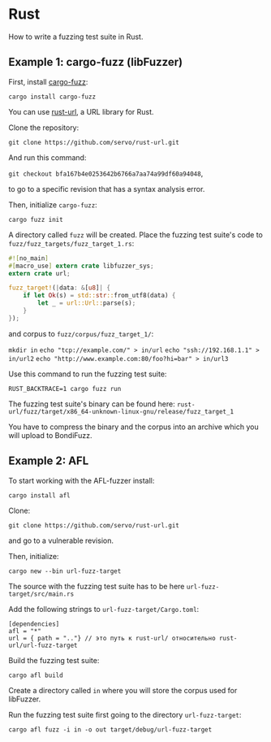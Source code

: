 
# Rust

How to write a fuzzing test suite in Rust.

## Example 1: cargo-fuzz (libFuzzer)

First, install [cargo-fuzz](https://github.com/rust-fuzz/cargo-fuzz):

`cargo install cargo-fuzz`

You can use [rust-url](https://github.com/servo/rust-url.git), a URL library for Rust.

Clone the repository:

`git clone https://github.com/servo/rust-url.git`

And run this command:

`git checkout bfa167b4e0253642b6766a7aa74a99df60a94048`,

to go to a specific revision that has a syntax analysis error.

Then, initialize `cargo-fuzz`:

`cargo fuzz init`

A directory called `fuzz` will be created. Place the fuzzing test suite's code to `fuzz/fuzz_targets/fuzz_target_1.rs`:

```rust
#![no_main]
#[macro_use] extern crate libfuzzer_sys;
extern crate url;

fuzz_target!(|data: &[u8]| {
    if let Ok(s) = std::str::from_utf8(data) {
        let _ = url::Url::parse(s);
    }
});
```

and corpus to `fuzz/corpus/fuzz_target_1/`:

`mkdir in`
`echo "tcp://example.com/" > in/url`
`echo "ssh://192.168.1.1" > in/url2`
`echo "http://www.example.com:80/foo?hi=bar" > in/url3`

Use this command to run the fuzzing test suite:

`RUST_BACKTRACE=1 cargo fuzz run`

The fuzzing test suite's binary can be found here: `rust-url/fuzz/target/x86_64-unknown-linux-gnu/release/fuzz_target_1`

You have to compress the binary and the corpus into an archive which you will upload to BondiFuzz.

## Example 2: AFL

To start working with the AFL-fuzzer install:

`cargo install afl`

Clone:

`git clone https://github.com/servo/rust-url.git`

and go to a vulnerable revision.

Then, initialize:

`cargo new --bin url-fuzz-target`

The source with the fuzzing test suite has to be here `url-fuzz-target/src/main.rs`

Add the following strings to `url-fuzz-target/Cargo.toml`:

```
[dependencies]
afl = "*"
url = { path = ".."} // это путь к rust-url/ относительно rust-url/url-fuzz-target
```

Build the fuzzing test suite:

`cargo afl build`

Create a directory called `in` where you will store the corpus used for libFuzzer.

Run the fuzzing test suite first going to the directory `url-fuzz-target`:

`cargo afl fuzz -i in -o out target/debug/url-fuzz-target`
